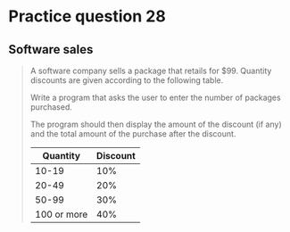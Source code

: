 # Practice question 28

## Software sales

> A software company sells a package that retails for $99. Quantity discounts are given according to the following table.
>
> Write a program that asks the user to enter the number of packages purchased.
>
> The program should then display the amount of the discount (if any) and the total amount of the purchase after the discount.
>
> | Quantity    | Discount |
> | ----------- | -------- |
> | 10-19       | 10%      |
> | 20-49       | 20%      |
> | 50-99       | 30%      |
> | 100 or more | 40%      |
